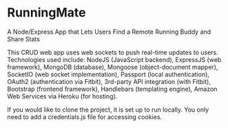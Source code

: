 # RunningMate
A Node/Express App that Lets Users Find a Remote Running Buddy and Share Stats

This CRUD web app uses web sockets to push real-time updates to users. Technologies used include: NodeJS (JavaScript backend), ExpressJS (web framework), MongoDB (database), Mongoose (object-document mapper), SocketIO (web socket implementation), Passport (local authentication), OAuth2 (authentication via Fitbit), 3rd-party API integration (with Fitbit), Bootstrap (frontend framework), Handlebars (templating engine), Amazon Web Services via Heroku (for hosting).

If you would like to clone the project, it is set up to run locally. You only need to add a credentials.js file for accessing cookies.


